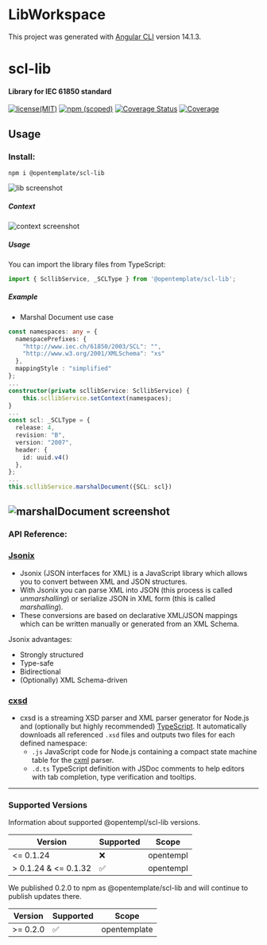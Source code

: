 # LibWorkspace

This project was generated with [Angular CLI](https://github.com/angular/angular-cli) version 14.1.3.

scl-lib
====

#### Library for IEC 61850 standard

[![license(MIT)](https://img.shields.io/npm/l/@opentemplate/scl-lib?color=%234B97FE&logo=opentemplate)](https://github.com/open-template/open-template/blob/main/LICENSE)
[![npm (scoped)](https://img.shields.io/npm/v/@opentemplate/scl-lib?color=%234B97FE&logo=opentemplate)](https://www.npmjs.com/package/@opentemplate/scl-lib)
[![Coverage Status](https://codecov.io/github/open-template/open-template/coverage.svg?branch=main)](https://codecov.io/github/open-template/open-template?branch=main)
[![Coverage](https://sonarcloud.io/api/project_badges/measure?project=lib-opentemplate%3A%40opentemplate%2Fscl-lib&metric=coverage)](https://sonarcloud.io/summary/new_code?id=lib-opentemplate%3A%40opentemplate%2Fscl-lib)
<!-- [![FOSSA Status](https://app.fossa.com/api/projects/git%2Bgithub.com%2Fromdhanisam%2Flib.svg?type=shield)](https://app.fossa.com/projects/git%2Bgithub.com%2Fromdhanisam%2Flib?ref=badge_shield) -->

## Usage

### Install:
```
npm i @opentemplate/scl-lib
```

![lib screenshot](https://raw.githubusercontent.com/open-template/open-template/v0.2.2/assets/img/lib-v0.2.0.png)
##### Context
![context screenshot](https://raw.githubusercontent.com/open-template/open-template/v0.2.2/assets/img/demo/jsonix-context.png)

##### Usage
You can import the library files from TypeScript:

```TypeScript
import { ScllibService, _SCLType } from '@opentemplate/scl-lib';
```
##### Example
* Marshal Document use case
```TypeScript
const namespaces: any = {
  namespacePrefixes: {
    "http://www.iec.ch/61850/2003/SCL": "",
    "http://www.w3.org/2001/XMLSchema": "xs"
  },
  mappingStyle : "simplified"
};
...
constructor(private scllibService: ScllibService) {
    this.scllibService.setContext(namespaces);
}
...
const scl: _SCLType = {
  release: 4,
  revision: "B",
  version: "2007",
  header: {
    id: uuid.v4()
  },
};
...
this.scllibService.marshalDocument({SCL: scl})
```
![marshalDocument screenshot](https://raw.githubusercontent.com/open-template/open-template/v0.2.2/assets/img/demo/marshall.png)
---- 
### API Reference:
### [Jsonix](https://github.com/highsource/jsonix)
* Jsonix (JSON interfaces for XML) is a JavaScript library which allows you to convert between XML and JSON structures.
* With Jsonix you can parse XML into JSON (this process is called _unmarshalling_) or serialize JSON in XML form (this is called _marshalling_).
* These conversions are based on declarative XML/JSON mappings which can be written manually or generated from an XML Schema.

Jsonix advantages:

* Strongly structured
* Type-safe
* Bidirectional
* (Optionally) XML Schema-driven

### [cxsd](https://www.npmjs.com/package/cxsd)

* cxsd is a streaming XSD parser and XML parser generator for Node.js and
  (optionally but highly recommended) [TypeScript](http://www.typescriptlang.org/).
  It automatically downloads all referenced `.xsd` files and outputs two files for each defined namespace:
  - `.js` JavaScript code for Node.js containing a compact state machine table for the [cxml](https://github.com/charto/cxml) parser.
  - `.d.ts` TypeScript definition with JSDoc comments to help editors with tab completion, type verification and tooltips.

---
### Supported Versions

Information about supported @opentempl/scl-lib versions.

| Version               | Supported             |  Scope        |
| -------               | ------------------    | -------       |
| <= 0.1.24              | :x:                   | opentempl     |
| > 0.1.24 & <= 0.1.32   | :white_check_mark:    | opentempl     |

We published 0.2.0 to npm as @opentemplate/scl-lib and will continue to publish updates there.

| Version               | Supported             |  Scope        |
| -------               | ------------------    | -------       |
| >= 0.2.0               | :white_check_mark:    | opentemplate  |
